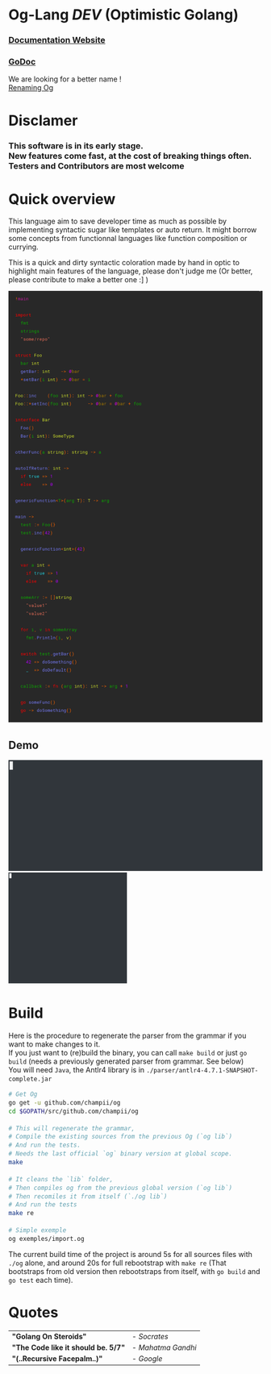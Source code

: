 Og-Lang *DEV* (Optimistic Golang)
===

### [Documentation Website](https://champii.github.io/og)
### [GoDoc](https://godoc.org/github.com/Champii/og)

We are looking for a better name !  
[Renaming Og](https://github.com/Champii/og/issues/7)

# Disclamer

<h3> This software is in its early stage.<br/>
New features come fast, at the cost of breaking things often.<br />
Testers and Contributors are most welcome
</h3>

# Quick overview

This language aim to save developer time as much as possible by implementing syntactic sugar like templates or auto return. It might borrow some concepts from functionnal languages like function composition or currying.

This is a quick and dirty syntactic coloration made by hand in optic to highlight main features of the language, please don't judge me  (Or better, please contribute to make a better one :] )

![Overview](https://github.com/Champii/og/raw/master/docs/_media/overview_color.png)

## Demo

<p float="left">
  <img height="220" src="https://github.com/Champii/og/raw/master/docs/_media/hello_preview.gif" />
  <img height="220" src="https://github.com/Champii/og/raw/master/docs/_media/og_preview.gif" />
</p>


# Build

Here is the procedure to regenerate the parser from the grammar if you want to make changes to it.  
If you just want to (re)build the binary, you can call `make build` or just `go build` (needs a previously generated parser from grammar. See below)  
You will need `Java`, the Antlr4 library is in `./parser/antlr4-4.7.1-SNAPSHOT-complete.jar`

```bash
# Get Og
go get -u github.com/champii/og
cd $GOPATH/src/github.com/champii/og

# This will regenerate the grammar,
# Compile the existing sources from the previous Og (`og lib`)
# And run the tests.
# Needs the last official `og` binary version at global scope.
make

# It cleans the `lib` folder,
# Then compiles og from the previous global version (`og lib`)
# Then recomiles it from itself (`./og lib`)
# And run the tests
make re

# Simple exemple
og exemples/import.og
```

The current build time of the project is around 5s for all sources files with `./og` alone, and around 20s for full rebootstrap with `make re` (That bootstraps from old version then rebootstraps from itself, with `go build` and `go test` each time). 

# Quotes

<table>
  <tr><td><b>"Golang On Steroids"</b></td>         <td>- <em>Socrates</em></td></tr>
  <tr><td><b>"The Code like it should be. 5/7"</b></td><td>- <em>Mahatma Gandhi</em></td></tr>
  <tr><td><b>"(..Recursive Facepalm..)"</b></td> <td>- <em>Google</em></td></tr>
</table>
